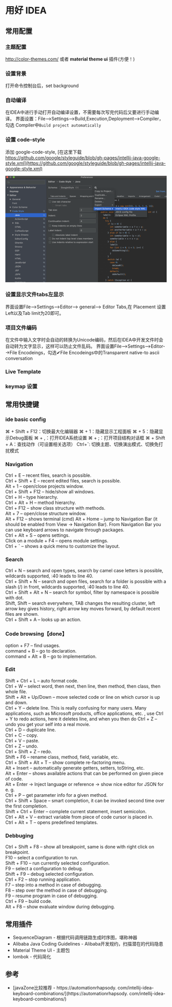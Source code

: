 # 用好 IDEA

## 常用配置
### 主题配置
http://color-themes.com/ 或者 **material theme ui** 插件(方便！)

### 设置背景
打开命令控制台后，set background

### 自动编译
在IDEA中进行手动打开自动编译设置，不需要每次写完代码后又要进行手动编译。
界面设置：File-->Settings-->Build,Execution,Deployment-->Compiler， 勾选 Compiler中`Build project automatically`


### 设置 code-style
添加 google-code-style, [在这里下载 https://github.com/google/styleguide/blob/gh-pages/intellij-java-google-style.xml](https://github.com/google/styleguide/blob/gh-pages/intellij-java-google-style.xml)  

![](https://raw.githubusercontent.com/EasterFan/PicGo/master/blingbling/2020/20200317144632.png)

### 设置显示文件tabs左显示
界面设置File-->Settings-->Editor--> general--> Editor Tabs,在 Placement 设置Left以及Tab limit为20即可。


### 项目文件编码

在文件中输入文字时会自动的转换为Unicode编码，然后在IDEA中开发文件时会自动转为文字显示，这样可以防止文件乱码。
界面设置File-->Settings-->Editor-->File Encodeings，勾选✔File Encodeings中的Transparent native-to ascii conversation

### Live Template


### keymap 设置

## 常用快捷键
### ide basic config
⌘ + Shift + F12：切换最大化编辑器
⌘ + 1：隐藏显示工程面板
⌘ + 5：隐藏显示Debug面板
⌘ + ,：打开IDEA系统设置
⌘ + ;：打开项目结构对话框
⌘ + Shift + A：查找动作（可设置相关选项）
Ctrl+**`**: 切换主题、切换演出模式、切换免打扰模式


### Navigation
Ctrl + E – recent files, search is possible.  
Ctrl + Shift + E – recent edited files, search is possible.  
Alt + 1 – open/close projects window.  
Ctrl + Shift + F12 – hide/show all windows.  
Ctrl + H – type hierarchy.  
Ctrl + Alt + H – method hierarchy.  
Ctrl + F12 – show class structure with methods.  
Alt + 7 – open/close structure window.  
Alt + F12 – shows terminal (cmd)
Alt + Home – jump to Navigation Bar (it should be enabled from View -> Navigation Bar).   From Navigation Bar you can use keyboard arrows to navigate through packages.  
Ctrl + Alt + S – opens settings.  
Click on a module + F4 – opens module settings.  
Ctrl + **`** – shows a quick menu to customize the layout.  

### Search
Ctrl + N – search and open types, search by camel case letters is possible, wildcards supported, :40 leads to line 40.  
Ctrl + Shift + N – search and open files, search for a folder is possible with a slash (/) in front, wildcards supported, :40 leads to line 40.  
Ctrl + Shift + Alt + N – search for symbol, filter by namespace is possible with dot.  
Shift, Shift – search everywhere, TAB changes the resulting cluster, left arrow key gives history, right arrow key moves forward, by default recent files are shown.  
Ctrl + Shift + A – looks up an action.  

### Code browsing【done】
option + F7 – find usages.  
command + B – go to declaration.  
command + Alt + B – go to implementation.  

### Edit
Shift + Ctrl + L – auto format code.  
Ctrl + W – select word, then next, then line, then method, then class, then whole file.  
Shift + Alt + Up/Down – move selected code or line on which cursor is up and down.  
Ctrl + Y – delete line.   This is really confusing for many users.   Many applications, such as Microsoft products, office applications, etc.  , use Ctrl + Y to redo actions, here it deletes line, and when you then do Ctrl + Z – undo you get your self into a real movie.  
Ctrl + D – duplicate line.  
Ctrl + C – copy.  
Ctrl + V – paste.  
Ctrl + Z – undo.  
Ctrl + Shift + Z – redo.  
Shift + F6 – rename class, method, field, variable, etc.  
Ctrl + Shift + Alt + T – show complete re-factoring menu.  
Alt + Insert – automatically generate getters, setters, toString, etc.  
Alt + Enter – shows available actions that can be performed on given piece of code.  
Alt + Enter -> Inject language or reference -> show nice editor for JSON for e.  g.  
Ctrl + P – get parameter info for a given method.  
Ctrl + Shift + Space – smart completion, it can be invoked second time over the first completion.  
Shift + Ctrl + Enter – complete current statement, insert semicolon.  
Ctrl + Alt + V – extract variable from piece of code cursor is placed in.  
Ctrl + Alt + T – opens predefined templates.  


### Debbuging
Ctrl + Shift + F8 – show all breakpoint, same is done with right click on breakpoint.  
F10 – select a configuration to run.  
Shift + F10 – run currently selected configuration.  
F9 – select a configuration to debug.  
Shift + F9 – debug selected configuration.  
Ctrl + F2 – stop running application.  
F7 – step into a method in case of debugging.  
F8 – step over the method in case of debugging.  
F9 – resume program in case of debugging.  
Ctrl + F9 – build code.  
Alt + F8 – show evaluate window during debugging.    

## 常用插件
 - SequenceDiagram - 根据代码调用链路生成时序图，堪称神器
 - Alibaba Java Coding Guidelines -  Alibaba开发规约，扫描潜在的代码隐患
 - Material Theme UI - 主题包  
 - lombok - 代码简化

## 参考
- [javaZone比较推荐 - https://automationrhapsody.  com/intellij-idea-keyboard-combinations/](https://automationrhapsody.  com/intellij-idea-keyboard-combinations/)

